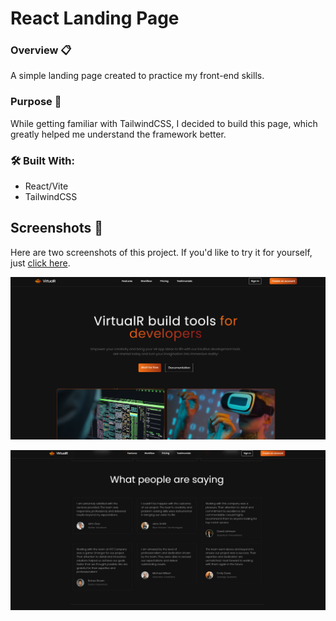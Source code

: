 # React Landing Page

### Overview 📋
A simple landing page created to practice my front-end skills.

### Purpose 🎥
While getting familiar with TailwindCSS, I decided to build this page, which greatly helped me understand the framework better.

### 🛠️ Built With:
- React/Vite
- TailwindCSS

## Screenshots 📸
Here are two screenshots of this project. If you'd like to try it for yourself, just [click here](https://react-landing-pearl.vercel.app/).

![Screenshot of the Project](public/img_1.png)

![Screenshot of the Project](public/img_2.png)
